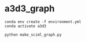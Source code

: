 # a3d3_graph

```
conda env create -f environment.yml
conda activate a3d3
```

```
python make_sciml_graph.py
```

